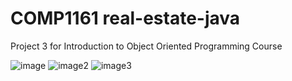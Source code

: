 # COMP1161 real-estate-java
Project 3 for Introduction to Object Oriented Programming Course

![image](https://github.com/JamarTG/project-3/assets/71823011/fe44c871-a308-4d75-aec3-02b641ad2a4b)
![image2](https://github.com/JamarTG/project-3/assets/71823011/22bd0ee3-cd9a-4c0c-8343-47ff9ad9facd)
![image3](https://github.com/JamarTG/project-3/assets/71823011/69449b03-ed31-4523-b651-ba450d41d00f)
